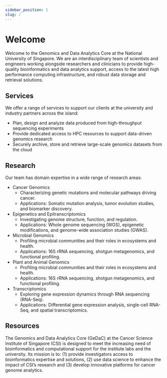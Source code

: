 ```yaml
---
sidebar_position: 1
slug: /
---
```


# Welcome

Welcome to the Genomics and Data Analytics Core at the National University of Singapore.  We are an interdisciplinary team of scientists and engineers working alongside researchers and clinicians to provide high-quality bioinformatics and data analytics support, access to the latest high performance computing infrastructure, and robust data storage and retrieval solutions.

## Services

We offer a range of services to support our clients at the university and industry partners across the island:
- Plan, design and analyze data produced from high-throughput sequencing experiments
- Provide dedicated access to HPC resources to support data-driven genomics research
- Securely archive, store and retrieve large-scale genomics datasets from the cloud

## Research

Our team has domain expertise in a wide range of research areas:
- Cancer Genomics
    - Characterizing genetic mutations and molecular pathways driving cancer.
    - Applications: Somatic mutation analysis, tumor evolution studies, and biomarker discovery.
- Epigenetics and Epitranscriptomics
    - Investigating genome structure, function, and regulation.
    - Applications: Whole genome sequencing (WGS), epigenetic modifications, and genome-wide association studies (GWAS).
- Microbial Genomics
    - Profiling microbial communities and their roles in ecosystems and health.
    - Applications: 16S rRNA sequencing, shotgun metagenomics, and functional profiling.
- Plant and Animal Genomics
    - Profiling microbial communities and their roles in ecosystems and health.
    - Applications: 16S rRNA sequencing, shotgun metagenomics, and functional profiling.
- Transcriptomics
    - Exploring gene expression dynamics through RNA sequencing (RNA-Seq).
    - Applications: Differential gene expression analysis, single-cell RNA-Seq, and spatial transcriptomics.


## Resources

The Genomics and Data Analytics Core (GeDaC) at the Cancer Science Institute of Singapore (CSI) is designed to meet the increasing need of bioinformatics and computational support for the institute labs and the university. Its mission is to: (1) provide investigators access to bioinformatics expertise and solutions, (2) use data science to enhance the impact of CSI’s research and (3) develop innovative platforms for cancer genome analytics.

